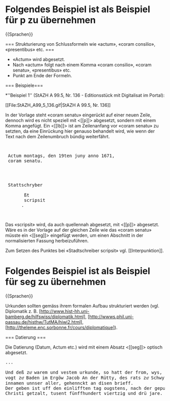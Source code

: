 # Folgendes Beispiel ist als Beispiel für p zu übernehmen

{{Sprachen}}

=== Strukturierung von Schlussformeln wie «actum», «coram consilio», «presentibus» etc. === <!--T:1-->

<!--T:2-->
* «Actum» wird abgesetzt.
* Nach «actum» folgt nach einem Komma «coram consilio», «coram senatu», «presentibus» etc.
* Punkt am Ende der Formeln.


=== Beispiele=== <!--T:3-->

<!--T:4-->
*''Beispiel 1'' (StAZH A 99.5, Nr. 136 - Editionsstück mit Digitalisat im Portal):

<!--T:5-->
[[File:StAZH_A99_5_136.gif|StAZH A 99.5, Nr. 136]]

<!--T:6-->
In der Vorlage steht «coram senatu» eingerückt auf einer neuen Zeile, dennoch wird es nicht speziell mit <[[p]]> abgesetzt, sondern mit einem Komma angefügt. Ein <[[lb]]> ist am Zeilenanfang vor «coram senatu» zu setzten, da eine Einrückung hier genauso behandelt wird, wie wenn der Text nach dem Zeilenumbruch bündig weiterfährt. 

<!--T:7-->
<pre>
<p>
 <lb/>Actum montags, den <origDate when="1671-06-19" calendar="Julian">19<hi rend="sup">ten</hi> juny anno 1671</origDate>, 
 <lb/>coram <orgName>senatu</orgName>.
</p>
<p>
 <lb/>Stattschryber 
      <choice>
       <abbr>ßt</abbr>
       <expan>scripsit</expan>
      </choice>. 
</p> 
</pre>

<!--T:8-->
Das «scripsit» wird, da auch quellennah abgesetzt, mit <[[p]]> abgesetzt. Wäre es in der Vorlage auf der gleichen Zeile wie das «coram senatu» müsste ein <[[seg]]> eingefügt werden, um einen Abschnitt in der normalisierten Fassung herbeizuführen.

<!--T:9-->
Zum Setzen des Punktes bei «Stadtschreiber scripsit» vgl. [[Interpunktion]].

# Folgendes Beispiel ist als Beispiel für seg zu übernehmen

{{Sprachen}}

<!--T:1-->
Urkunden sollten gemäss ihrem formalen Aufbau strukturiert werden (vgl. Diplomatik z. B. [http://www.hist-hh.uni-bamberg.de/hilfswiss/diplomatik.html], [http://wwws.phil.uni-passau.de/histhw/TutMA/hiwi2.html], [http://theleme.enc.sorbonne.fr/cours/diplomatique]).


=== Datierung === <!--T:2-->

<!--T:3-->
Die Datierung (Datum, Actum etc.) wird mit einem Absatz <[[seg]]> optisch abgesetzt.


<pre>
...
<seg>
Und deß zuͦ warem und vestem urkunde, so hatt der from, wys, unnser gethruwer, lieber lanndt
<lb break="no"/>vogt zuͦ Baden im Ergöw Jacob An der Rütty, des rats zuͦ Schwytz, sin eigen insigel, 
innamen unnser aller, gehennckt an disen brieff.</seg>
<seg>Der geben ist <date when-custom="1453-08-11" dating-method="julian">uff den einlifften tag ougstens, nach der gepurt 
<lb/>Christi getzalt, tusent fünffhundert viertzig und drü jare</date>. 
</seg>
</pre>
